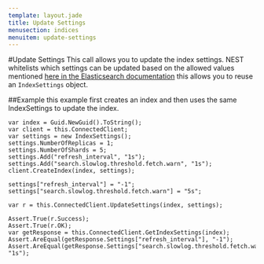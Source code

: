 ```yaml
---
template: layout.jade
title: Update Settings
menusection: indices
menuitem: update-settings
---
```



#Update Settings
This call allows you to update the index settings. 
NEST whitelists which settings can be updated based on the allowed values mentioned [here in the Elasticsearch documentation]( http://www.elasticsearch.org/guide/reference/api/admin-indices-update-settings.html) this allows you to reuse an `IndexSettings` object.

##Example
this example first creates an index and then uses the same IndexSettings to update the index.

	var index = Guid.NewGuid().ToString();
	var client = this.ConnectedClient;
	var settings = new IndexSettings();
	settings.NumberOfReplicas = 1;
	settings.NumberOfShards = 5;
	settings.Add("refresh_interval", "1s");
	settings.Add("search.slowlog.threshold.fetch.warn", "1s");
	client.CreateIndex(index, settings);

	settings["refresh_interval"] = "-1";
	settings["search.slowlog.threshold.fetch.warn"] = "5s";

	var r = this.ConnectedClient.UpdateSettings(index, settings);
				
	Assert.True(r.Success);
	Assert.True(r.OK);
	var getResponse = this.ConnectedClient.GetIndexSettings(index);
	Assert.AreEqual(getResponse.Settings["refresh_interval"], "-1");
	Assert.AreEqual(getResponse.Settings["search.slowlog.threshold.fetch.warn"], "1s");


